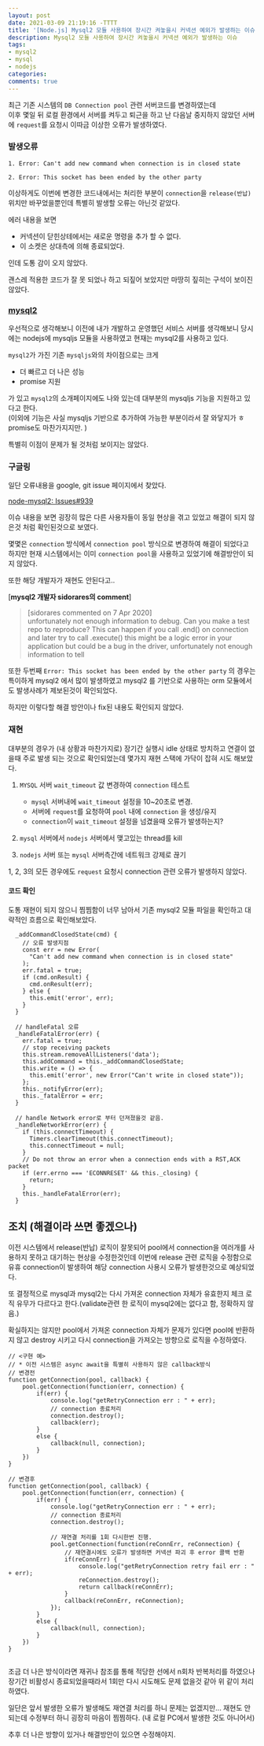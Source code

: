 ```yaml
---
layout: post
date: 2021-03-09 21:19:16 -TTTT
title: '[Node.js] Mysql2 모듈 사용하여 장시간 켜놓을시 커넥션 예외가 발생하는 이슈'
description: Mysql2 모듈 사용하여 장시간 켜놓을시 커넥션 예외가 발생하는 이슈
tags: 
- mysql2 
- mysql
- nodejs
categories:
comments: true
---
```

최근 기존 시스템의 `DB Connection pool` 관련 서버코드를 변경하였는데   
이후 몇일 뒤 로컬 환경에서 서버를 켜두고 퇴근을 하고 난 다음날 중지하지 않았던 서버에 `request`를 요청시 이따금 이상한 오류가 발생하였다.

### 발생오류
```
1. Error: Can't add new command when connection is in closed state

2. Error: This socket has been ended by the other party
```

이상하게도 이번에 변경한 코드내에서는 처리한 부분이 `connection`을 `release(반납)` 위치만 바꾸었을뿐인데
특별히 발생할 오류는 아닌것 같았다.

에러 내용을 보면  
- 커넥션이 닫힌상테에서는 새로운 명령을 추가 할 수 없다.
- 이 소켓은 상대측에 의해 종료되었다.
  
인데 도통 감이 오지 않았다. 

괜스레 적용한 코드가 잘 못 되었나 하고 되짚어 보았지만 마땅히 짚히는 구석이 보이진 않았다.

### [mysql2](https://github.com/sidorares/node-mysql2) 
우선적으로 생각해보니 이전에 내가 개발하고 운영했던 서비스 서버를 생각해보니 당시에는 nodejs에 mysqljs 모듈을 사용하였고 현재는 mysql2를 사용하고 있다.
  
`mysql2`가 가진 기존 `mysqljs`와의 차이점으로는 크게 

- 더 빠르고 더 나은 성능
- promise 지원 

가 있고 `mysql2`의 소개페이지에도 나와 있는데 대부분의 mysqljs 기능을 지원하고 있다고 한다.   
(이외에 기능은 사실 mysqljs 기반으로 추가하여 가능한 부분이라서 잘 와닿지가 ㅎ promise도 마찬가지지만. )

특별히 이점이 문제가 될 것처럼 보이지는 않았다.

### 구글링
일단 오류내용을 google, git issue 페이지에서 찾았다.

[node-mysql2: Issues#939](https://github.com/sidorares/node-mysql2/issues/939)  

이슈 내용을 보면 굉장히 많은 다른 사용자들이 동일 현상을 겪고 있었고 해결이 되지 않은것 처럼 확인된것으로 보였다.
  
몇몇은 `connection` 방식에서 `connection pool` 방식으로 변경하여 해결이 되었다고 하지만 현재 시스템에서는 이미 `connection pool`을 사용하고 있었기에 
해결방안이 되지 않았다.

또한 해당 개발자가 재현도 안된다고..

[**mysql2 개발자 sidorares의 comment**]  

> [sidorares commented on 7 Apr 2020]  
> unfortunately not enough information to debug. Can you make a test repo to reproduce?
This can happen if you call .end() on connection and later try to call .execute() this might be a logic error in your application but could be a bug in the driver, unfortunately not enough information to tell


또한 두번째 `Error: This socket has been ended by the other party` 의 경우는 특이하게 mysql2 에서 많이 발생하였고
mysql2 를 기반으로 사용하는 orm 모듈에서도 발생사례가 제보된것이 확인되었다.

하지만 이렇다할 해결 방안이나 fix된 내용도 확인되지 않았다.

### 재현
대부분의 경우가 (내 상황과 마찬가지로) 장기간 실행시 idle 상태로 방치하고 연결이 없을때 주로 발생 되는 것으로 확인되었는데
몇가지 재현 스택에 가닥이 잡혀 시도 해보았다.

1. `MYSQL` 서버 `wait_timeout` 값 변경하여 `connection` 테스트 
    - `mysql` 서버내에 `wait_timeout` 설정을 10~20초로 변경.
    - 서버에 `request`를 요청하여 `pool` 내에 `connection` 을 생성/유지 
    - `connection`이 `wait_timeout` 설정을 넘겼을때 오류가 발생하는지?  
     
2. `mysql` 서버에서 `nodejs` 서버에서 맺고있는 thread를 kill     
3. `nodejs` 서버 또는 `mysql` 서버측간에 네트워크 강제로 끊기

1, 2, 3의 모든 경우에도 `request` 요청시 connection 관련 오류가 발생하지 않았다.

#### 코드 확인
도통 재현이 되지 않으니 찜찜함이 너무 남아서 기존 mysql2 모듈 파일을 확인하고 대략적인 흐름으로 확인해보았다.  

```
  _addCommandClosedState(cmd) {
    // 오류 발생지점
    const err = new Error(
      "Can't add new command when connection is in closed state"
    );
    err.fatal = true;
    if (cmd.onResult) {
      cmd.onResult(err);
    } else {
      this.emit('error', err);
    }
  }
  
  // handleFatal 오류 
  _handleFatalError(err) {
    err.fatal = true;
    // stop receiving packets
    this.stream.removeAllListeners('data');
    this.addCommand = this._addCommandClosedState;
    this.write = () => {
      this.emit('error', new Error("Can't write in closed state"));
    };
    this._notifyError(err);
    this._fatalError = err;
  }

  // handle Network error로 부터 던져졌을것 같음.
  _handleNetworkError(err) {
    if (this.connectTimeout) {
      Timers.clearTimeout(this.connectTimeout);
      this.connectTimeout = null;
    }
    // Do not throw an error when a connection ends with a RST,ACK packet
    if (err.errno === 'ECONNRESET' && this._closing) {
      return;
    }
    this._handleFatalError(err);
  }
```

## 조치 (해결이라 쓰면 좋겠으나)
이전 시스템에서 release(반납) 로직이 잘못되어 pool에서 connection을 여러개를 사용하지 못하고 대기하는 현상을 수정한것인데 
이번에 release 관련 로직을 수정함으로 유휴 connection이 발생하여 해당 connection 사용시 오류가 발생한것으로 예상되었다.
  
또 결정적으로 mysql과 mysql2는 다시 가져온 connection 자체가 유효한지 체크 로직 유무가 다르다고 한다.(validate관련 한 로직이 mysql2에는 없다고 함, 정확하지 않음.)

확실하지는 않지만 pool에서 가져온 connection 자체가 문제가 있다면 pool에 반환하지 않고 destroy 시키고 다시 connection을 가져오는 
방향으로 로직을 수정하였다. 

```
// <구현 예>
// * 이전 시스템은 async await을 특별히 사용하지 않은 callback방식
// 변경전 
function getConnection(pool, callback) {
    pool.getConnection(function(err, connection) {
        if(err) {
            console.log("getRetryConnection err : " + err);
            // connection 종료처리
            connection.destroy();
            callback(err);
        }
        else {
            callback(null, connection);
        }
    })
}

// 변경후
function getConnection(pool, callback) {
    pool.getConnection(function(err, connection) {
        if(err) {
            console.log("getRetryConnection err : " + err);
            // connection 종료처리
            connection.destroy();

            // 재연결 처리를 1회 다시한번 진행.
            pool.getConnection(function(reConnErr, reConnection) {
                // 재연결시에도 오류가 발생하면 커넥션 파괴 후 error 콜백 반환
                if(reConnErr) {
                    console.log("getRetryConnection retry fail err : " + err);
                    reConnection.destroy();
                    return callback(reConnErr);
                }
                callback(reConnErr, reConnection);
            });
        }
        else {
            callback(null, connection);
        }
    })
}


```
조금 더 나은 방식이라면 재귀나 참조를 통해 적당한 선에서 n회차 반복처리를 하였으나 장기간 비활성시 종료되었을때라서 1회만 다시 시도해도 문제 없을것 같아 위 같이 처리하였다. 

일단은 앞서 발생한 오류가 발생해도 재연결 처리를 하니 문제는 없겠지만... 재현도 안되는데 수정부터 하니 굉장히 마음이 찜찜하다.  (내 로컬 PC에서 발생한 것도 아니어서)
 
추후 더 나은 방향이 있거나 해결방안이 있으면 수정해야지.

 
  
 




 




